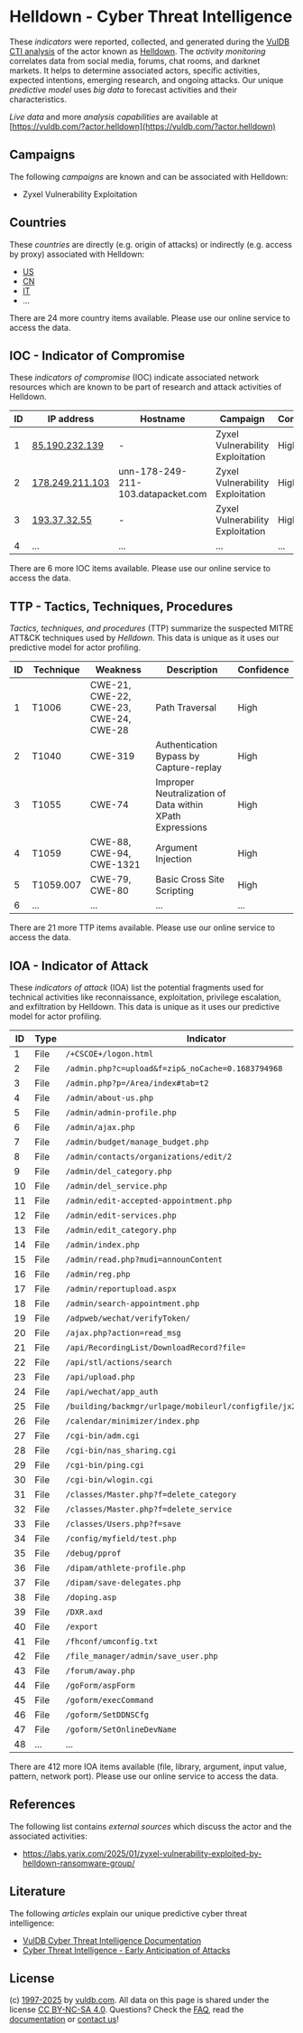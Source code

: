 # Helldown - Cyber Threat Intelligence

These _indicators_ were reported, collected, and generated during the [VulDB CTI analysis](https://vuldb.com/?kb.cti) of the actor known as [Helldown](https://vuldb.com/?actor.helldown). The _activity monitoring_ correlates data from social media, forums, chat rooms, and darknet markets. It helps to determine associated actors, specific activities, expected intentions, emerging research, and ongoing attacks. Our unique _predictive model_ uses _big data_ to forecast activities and their characteristics.

_Live data_ and more _analysis capabilities_ are available at [https://vuldb.com/?actor.helldown](https://vuldb.com/?actor.helldown)

## Campaigns

The following _campaigns_ are known and can be associated with Helldown:

* Zyxel Vulnerability Exploitation

## Countries

These _countries_ are directly (e.g. origin of attacks) or indirectly (e.g. access by proxy) associated with Helldown:

* [US](https://vuldb.com/?country.us)
* [CN](https://vuldb.com/?country.cn)
* [IT](https://vuldb.com/?country.it)
* ...

There are 24 more country items available. Please use our online service to access the data.

## IOC - Indicator of Compromise

These _indicators of compromise_ (IOC) indicate associated network resources which are known to be part of research and attack activities of Helldown.

ID | IP address | Hostname | Campaign | Confidence
-- | ---------- | -------- | -------- | ----------
1 | [85.190.232.139](https://vuldb.com/?ip.85.190.232.139) | - | Zyxel Vulnerability Exploitation | High
2 | [178.249.211.103](https://vuldb.com/?ip.178.249.211.103) | unn-178-249-211-103.datapacket.com | Zyxel Vulnerability Exploitation | High
3 | [193.37.32.55](https://vuldb.com/?ip.193.37.32.55) | - | Zyxel Vulnerability Exploitation | High
4 | ... | ... | ... | ...

There are 6 more IOC items available. Please use our online service to access the data.

## TTP - Tactics, Techniques, Procedures

_Tactics, techniques, and procedures_ (TTP) summarize the suspected MITRE ATT&CK techniques used by _Helldown_. This data is unique as it uses our predictive model for actor profiling.

ID | Technique | Weakness | Description | Confidence
-- | --------- | -------- | ----------- | ----------
1 | T1006 | CWE-21, CWE-22, CWE-23, CWE-24, CWE-28 | Path Traversal | High
2 | T1040 | CWE-319 | Authentication Bypass by Capture-replay | High
3 | T1055 | CWE-74 | Improper Neutralization of Data within XPath Expressions | High
4 | T1059 | CWE-88, CWE-94, CWE-1321 | Argument Injection | High
5 | T1059.007 | CWE-79, CWE-80 | Basic Cross Site Scripting | High
6 | ... | ... | ... | ...

There are 21 more TTP items available. Please use our online service to access the data.

## IOA - Indicator of Attack

These _indicators of attack_ (IOA) list the potential fragments used for technical activities like reconnaissance, exploitation, privilege escalation, and exfiltration by Helldown. This data is unique as it uses our predictive model for actor profiling.

ID | Type | Indicator | Confidence
-- | ---- | --------- | ----------
1 | File | `/+CSCOE+/logon.html` | High
2 | File | `/admin.php?c=upload&f=zip&_noCache=0.1683794968` | High
3 | File | `/admin.php?p=/Area/index#tab=t2` | High
4 | File | `/admin/about-us.php` | High
5 | File | `/admin/admin-profile.php` | High
6 | File | `/admin/ajax.php` | High
7 | File | `/admin/budget/manage_budget.php` | High
8 | File | `/admin/contacts/organizations/edit/2` | High
9 | File | `/admin/del_category.php` | High
10 | File | `/admin/del_service.php` | High
11 | File | `/admin/edit-accepted-appointment.php` | High
12 | File | `/admin/edit-services.php` | High
13 | File | `/admin/edit_category.php` | High
14 | File | `/admin/index.php` | High
15 | File | `/admin/read.php?mudi=announContent` | High
16 | File | `/admin/reg.php` | High
17 | File | `/admin/reportupload.aspx` | High
18 | File | `/admin/search-appointment.php` | High
19 | File | `/adpweb/wechat/verifyToken/` | High
20 | File | `/ajax.php?action=read_msg` | High
21 | File | `/api/RecordingList/DownloadRecord?file=` | High
22 | File | `/api/stl/actions/search` | High
23 | File | `/api/upload.php` | High
24 | File | `/api/wechat/app_auth` | High
25 | File | `/building/backmgr/urlpage/mobileurl/configfile/jx2_config.ini` | High
26 | File | `/calendar/minimizer/index.php` | High
27 | File | `/cgi-bin/adm.cgi` | High
28 | File | `/cgi-bin/nas_sharing.cgi` | High
29 | File | `/cgi-bin/ping.cgi` | High
30 | File | `/cgi-bin/wlogin.cgi` | High
31 | File | `/classes/Master.php?f=delete_category` | High
32 | File | `/classes/Master.php?f=delete_service` | High
33 | File | `/classes/Users.php?f=save` | High
34 | File | `/config/myfield/test.php` | High
35 | File | `/debug/pprof` | Medium
36 | File | `/dipam/athlete-profile.php` | High
37 | File | `/dipam/save-delegates.php` | High
38 | File | `/doping.asp` | Medium
39 | File | `/DXR.axd` | Medium
40 | File | `/export` | Low
41 | File | `/fhconf/umconfig.txt` | High
42 | File | `/file_manager/admin/save_user.php` | High
43 | File | `/forum/away.php` | High
44 | File | `/goForm/aspForm` | High
45 | File | `/goform/execCommand` | High
46 | File | `/goform/SetDDNSCfg` | High
47 | File | `/goform/SetOnlineDevName` | High
48 | ... | ... | ...

There are 412 more IOA items available (file, library, argument, input value, pattern, network port). Please use our online service to access the data.

## References

The following list contains _external sources_ which discuss the actor and the associated activities:

* https://labs.yarix.com/2025/01/zyxel-vulnerability-exploited-by-helldown-ransomware-group/

## Literature

The following _articles_ explain our unique predictive cyber threat intelligence:

* [VulDB Cyber Threat Intelligence Documentation](https://vuldb.com/?kb.cti)
* [Cyber Threat Intelligence - Early Anticipation of Attacks](https://www.scip.ch/en/?labs.20201022)

## License

(c) [1997-2025](https://vuldb.com/?kb.changelog) by [vuldb.com](https://vuldb.com/?kb.about). All data on this page is shared under the license [CC BY-NC-SA 4.0](https://creativecommons.org/licenses/by-nc-sa/4.0/). Questions? Check the [FAQ](https://vuldb.com/?kb.faq), read the [documentation](https://vuldb.com/?kb) or [contact us](https://vuldb.com/?contact)!
